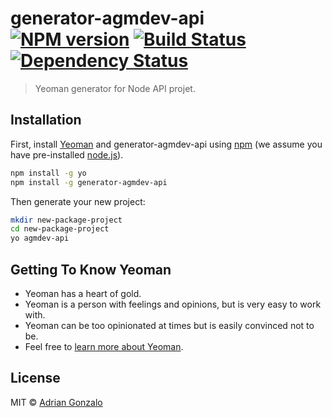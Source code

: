 # generator-agmdev-api [![NPM version][npm-image]][npm-url] [![Build Status][travis-image]][travis-url] [![Dependency Status][daviddm-image]][daviddm-url]
> Yeoman generator for Node API projet.

## Installation

First, install [Yeoman](http://yeoman.io) and generator-agmdev-api using [npm](https://www.npmjs.com/) (we assume you have pre-installed [node.js](https://nodejs.org/)).

```bash
npm install -g yo
npm install -g generator-agmdev-api
```

Then generate your new project:

```bash
mkdir new-package-project
cd new-package-project
yo agmdev-api
```

## Getting To Know Yeoman

* Yeoman has a heart of gold.
* Yeoman is a person with feelings and opinions, but is very easy to work with.
* Yeoman can be too opinionated at times but is easily convinced not to be.
* Feel free to [learn more about Yeoman](http://yeoman.io/).

## License

MIT © [Adrian Gonzalo](https://agm-dev.ninja)


[npm-image]: https://badge.fury.io/js/generator-agmdev-api.svg
[npm-url]: https://npmjs.org/package/generator-agmdev-api
[travis-image]: https://travis-ci.org/agm-dev/generator-agmdev-api.svg?branch=master
[travis-url]: https://travis-ci.org/agm-dev/generator-agmdev-api
[daviddm-image]: https://david-dm.org/agm-dev/generator-agmdev-api.svg?theme=shields.io
[daviddm-url]: https://david-dm.org/agm-dev/generator-agmdev-api